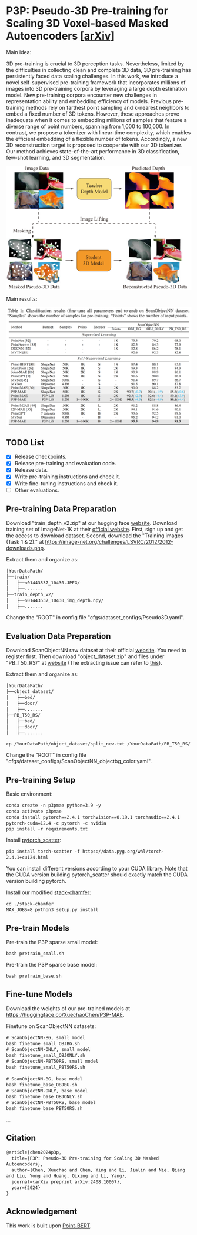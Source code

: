 # P3P: Pseudo-3D Pre-training for Scaling 3D Voxel-based Masked Autoencoders [[arXiv]](https://arxiv.org/pdf/2408.10007)
Main idea:

3D pre-training is crucial to 3D perception tasks. Nevertheless, limited by the difficulties in collecting clean and complete 3D data, 3D pre-training has persistently faced data scaling challenges. In this work, we introduce a novel self-supervised pre-training framework that incorporates millions of images into 3D pre-training corpora by leveraging a large depth estimation model. New pre-training corpora encounter new challenges in representation ability and embedding efficiency of models. Previous pre-training methods rely on farthest point sampling and k-nearest neighbors to embed a fixed number of 3D tokens. However, these approaches prove inadequate when it comes to embedding millions of samples that feature a diverse range of point numbers, spanning from 1,000 to 100,000. In contrast, we propose a tokenizer with linear-time complexity, which enables the efficient embedding of a flexible number of tokens. Accordingly, a new 3D reconstruction target is proposed to cooperate with our 3D tokenizer. Our method achieves state-of-the-art performance in 3D classification, few-shot learning, and 3D segmentation.

![idea](figures/idea.png)

Main results:

![results](figures/results.png)

## TODO List
- [x] Release checkpoints.
- [x] Release pre-training and evaluation code.
- [x] Release data.
- [x] Write pre-training instructions and check it.
- [x] Write fine-tuning instructions and check it.
- [ ] Other evaluations.

## Pre-training Data Preparation
Download "train_depth_v2.zip" at our hugging face [website](https://huggingface.co/datasets/XuechaoChen/P3P-Lift).
Download training set of ImageNet-1K at their [official website](https://www.image-net.org/download.php).
First, sign up and get the access to download dataset.
Second, download the "Training images (Task 1 & 2)." at https://image-net.org/challenges/LSVRC/2012/2012-downloads.php.

Extract them and organize as:
```
│YourDataPath/
├──train/
│   ├──n01443537_10430.JPEG/
│   ├──.......
├──train_depth_v2/
│   ├──n01443537_10430_img_depth.npy/
│   ├──.......
```

Change the "ROOT" in config file "cfgs/dataset_configs/Pseudo3D.yaml".

## Evaluation Data Preparation
Download ScanObjectNN raw dataset at their official [website](https://hkust-vgd.github.io/scanobjectnn/).
You need to register first.
Then download "object_dataset.zip" and files under "PB_T50_RS/" at [website](https://hkust-vgd.ust.hk/scanobjectnn/raw/) (The extracting issue can refer to [this](https://github.com/getao/icae/issues/6)).

Extract them and organize as:
```
│YourDataPath/
├──object_dataset/
│   ├──bed/
│   ├──door/
│   ├──.......
├──PB_T50_RS/
│   ├──bed/
│   ├──door/
│   ├──.......
```
```
cp /YourDataPath/object_dataset/split_new.txt /YourDataPath/PB_T50_RS/
```

Change the "ROOT" in config file "cfgs/dataset_configs/ScanObjectNN_objectbg_color.yaml".

## Pre-training Setup
Basic environment:
```
conda create -n p3pmae python=3.9 -y
conda activate p3pmae
conda install pytorch==2.4.1 torchvision==0.19.1 torchaudio==2.4.1 pytorch-cuda=12.4 -c pytorch -c nvidia
pip install -r requirements.txt
```

Install [pytorch_scatter](https://github.com/rusty1s/pytorch_scatter):
```
pip install torch-scatter -f https://data.pyg.org/whl/torch-2.4.1+cu124.html
```
You can install different versions according to your CUDA library.
Note that the CUDA version building pytorch_scatter should exactly match the CUDA version building pytorch.

Install our modified [stack-chamfer](https://github.com/justanhduc/stack-chamfer):
```
cd ./stack-chamfer
MAX_JOBS=8 python3 setup.py install
```

## Pre-train Models
Pre-train the P3P sparse small model:
```
bash pretrain_small.sh
```

Pre-train the P3P sparse base model:
```
bash pretrain_base.sh
```

## Fine-tune Models
Download the weights of our pre-trained models at https://huggingface.co/XuechaoChen/P3P-MAE.

Finetune on ScanObjectNN datasets:
```
# ScanObjectNN-BG, small model
bash finetune_small_OBJBG.sh
# ScanObjectNN-ONLY, small model
bash finetune_small_OBJONLY.sh
# ScanObjectNN-PBT50RS, small model
bash finetune_small_PBT50RS.sh

# ScanObjectNN-BG, base model
bash finetune_base_OBJBG.sh
# ScanObjectNN-ONLY, base model
bash finetune_base_OBJONLY.sh
# ScanObjectNN-PBT50RS, base model
bash finetune_base_PBT50RS.sh
```

...

## Citation
```
@article{chen2024p3p,
  title={P3P: Pseudo-3D Pre-training for Scaling 3D Masked Autoencoders},
  author={Chen, Xuechao and Chen, Ying and Li, Jialin and Nie, Qiang and Liu, Yong and Huang, Qixing and Li, Yang},
  journal={arXiv preprint arXiv:2408.10007},
  year={2024}
}
```

## Acknowledgement
This work is built upon [Point-BERT](https://github.com/Julie-tang00/Point-BERT).